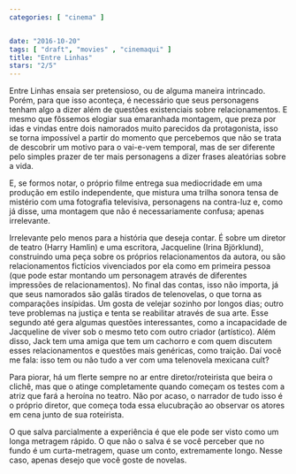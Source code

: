 ```yaml
---
categories: [ "cinema" ]


date: "2016-10-20"
tags: [ "draft", "movies" , "cinemaqui" ]
title: "Entre Linhas"
stars: "2/5"
---
```


Entre Linhas ensaia ser pretensioso, ou de alguma maneira intrincado. Porém, para que isso aconteça, é necessário que seus personagens tenham algo a dizer além de questões existenciais sobre relacionamentos. E mesmo que fôssemos elogiar sua emaranhada montagem, que preza por idas e vindas entre dois namorados muito parecidos da protagonista, isso se torna impossível a partir do momento que percebemos que não se trata de descobrir um motivo para o vai-e-vem temporal, mas de ser diferente pelo simples prazer de ter mais personagens a dizer frases aleatórias sobre a vida.

E, se formos notar, o próprio filme entrega sua mediocridade em uma produção em estilo independente, que mistura uma trilha sonora tensa de mistério com uma fotografia televisiva, personagens na contra-luz e, como já disse, uma montagem que não é necessariamente confusa; apenas irrelevante.

Irrelevante pelo menos para a história que deseja contar. É sobre um diretor de teatro (Harry Hamlin) e uma escritora, Jacqueline (Irina Björklund), construindo uma peça sobre os próprios relacionamentos da autora, ou são relacionamentos fictícios vivenciados por ela como em primeira pessoa (que pode estar montando um personagem através de diferentes impressões de relacionamentos). No final das contas, isso não importa, já que seus namorados são galãs tirados de telenovelas, o que torna as comparações insípidas. Um gosta de velejar sozinho por longos dias; outro teve problemas na justiça e tenta se reabilitar através de sua arte. Esse segundo até gera algumas questões interessantes, como a incapacidade de Jacqueline de viver sob o mesmo teto com outro criador (artístico). Além disso, Jack tem uma amiga que tem um cachorro e com quem discutem esses relacionamentos e questões mais genéricas, como traição. Daí você me fala: isso tem ou não tudo a ver com uma telenovela mexicana cult?

Para piorar, há um flerte sempre no ar entre diretor/roteirista que beira o clichê, mas que o atinge completamente quando começam os testes com a atriz que  fará a heroína no teatro. Não por acaso, o narrador de tudo isso é o próprio diretor, que começa toda essa elucubração ao observar os atores em cena junto de sua roteirista.

O que salva parcialmente a experiência é que ele pode ser visto como um longa metragem rápido. O que não o salva é se você perceber que no fundo é um curta-metragem, quase um conto, extremamente longo. Nesse caso, apenas desejo que você goste de novelas.

